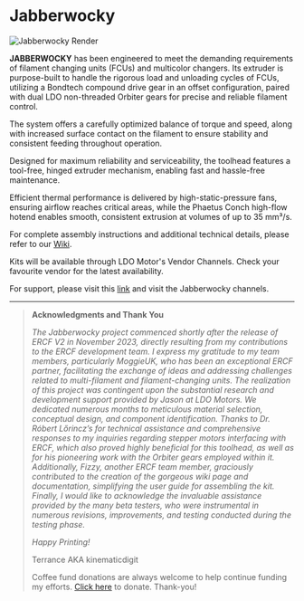 # Jabberwocky

![Jabberwocky Render](https://github.com/kinematicdigit/Jabberwocky/blob/main/Images/JabberWocky_Render.png)

**JABBERWOCKY** has been engineered to meet the demanding requirements of filament changing units (FCUs) and multicolor changers. Its extruder is purpose-built to handle the rigorous load and unloading cycles of FCUs, utilizing a Bondtech compound drive gear in an offset configuration, paired with dual LDO non-threaded Orbiter gears for precise and reliable filament control.

The system offers a carefully optimized balance of torque and speed, along with increased surface contact on the filament to ensure stability and consistent feeding throughout operation.

Designed for maximum reliability and serviceability, the toolhead features a tool-free, hinged extruder mechanism, enabling fast and hassle-free maintenance.

Efficient thermal performance is delivered by high-static-pressure fans, ensuring airflow reaches critical areas, while the Phaetus Conch high-flow hotend enables smooth, consistent extrusion at volumes of up to 35 mm³/s.


For complete assembly instructions and additional technical details, please refer to our [Wiki](https://github.com/kinematicdigit/Jabberwocky/wiki).


Kits will be available through LDO Motor's Vendor Channels. Check your favourite vendor for the latest availability.


For support, please visit this [link](https://discord.gg/MPZ4cHm9gm) and visit the Jabberwocky channels. 

---
>**Acknowledgments and Thank You**
>
>*The Jabberwocky project commenced shortly after the release of ERCF V2 in November 2023, directly resulting from my contributions to the ERCF development team. I express my gratitude to my team members, particularly MoggieUK, who has been an exceptional ERCF partner, facilitating the exchange of ideas and addressing challenges related to multi-filament and filament-changing units. The realization of this project was contingent upon the substantial research and development support provided by Jason at LDO Motors. We dedicated numerous months to meticulous material selection, conceptual design, and component identification. Thanks to Dr. Róbert Lőrincz’s for technical assistance and comprehensive responses to my inquiries regarding stepper motors interfacing with ERCF, which also proved highly beneficial for this toolhead, as well as for his pioneering work with the Orbiter gears employed within it. Additionally, Fizzy, another ERCF team member, graciously contributed to the creation of the gorgeous wiki page and documentation, simplifying the user guide for assembling the kit. Finally, I would like to acknowledge the invaluable assistance provided by the many beta testers, who were instrumental in numerous revisions, improvements, and testing conducted during the testing phase.*
>
>*Happy Printing!*
>
>Terrance AKA kinematicdigit
>
>Coffee fund donations are always welcome to help continue funding my efforts. [Click here](https://www.paypal.com/donate/?business=CXCABTX8BCAUY&no_recurring=0&item_name=Thank+you+for+your+support%21&currency_code=CAD) to donate. Thank-you!
